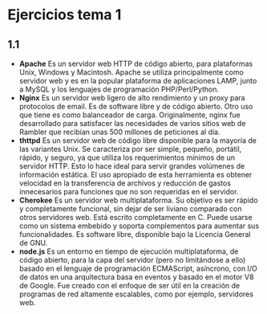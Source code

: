 # Ejercicios tema 1

## 1.1

- **Apache** Es un servidor web HTTP de código abierto, para plataformas Unix, Windows y Macintosh. Apache se utiliza principalmente como servidor web y es en la popular plataforma de aplicaciones LAMP, junto a MySQL y los lenguajes de programación PHP/Perl/Python.
- **Nginx**  Es un servidor web ligero de alto rendimiento y un proxy para protocolos de email. Es de software libre y de código abierto. Otro uso que tiene es como balanceador de carga. Originalmente, nginx fue desarrollado para satisfacer las necesidades de varios sitios web de Rambler que recibían unas 500 millones de peticiones al día.
- **thttpd** Es un servidor web de código libre disponible para la mayoría de las variantes Unix. Se caracteriza por ser simple, pequeño, portátil, rápido, y seguro, ya que utiliza los requerimientos mínimos de un servidor HTTP. Esto lo hace ideal para servir grandes volúmenes de información estática. El uso apropiado de esta herramienta es obtener velocidad en la transferencia de archivos y reducción de gastos innecesarios para funciones que no son requeridas en el servidor.
- **Cherokee** Es un servidor web multiplataforma. Su objetivo es ser rápido y completamente funcional, sin dejar de ser liviano comparado con otros servidores web. Está escrito completamente en C. Puede usarse como un sistema embebido y soporta complementos para aumentar sus funcionalidades. Es software libre, disponible bajo la Licencia General de GNU.
- **node.js** Es un entorno en tiempo de ejecución multiplataforma, de código abierto, para la capa del servidor (pero no limitándose a ello) basado en el lenguaje de programación ECMAScript, asíncrono, con I/O de datos en una arquitectura basa en eventos y basado en el motor V8 de Google. Fue creado con el enfoque de ser útil en la creación de programas de red altamente escalables, como por ejemplo, servidores web.